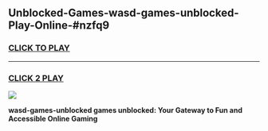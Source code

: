 
## Unblocked-Games-wasd-games-unblocked-Play-Online-#nzfq9
<h3>
<a href="https://premium.freeplayer.one?title=wasd-games-unblocked&ref=24F">CLICK TO PLAY</a></h3>
<hr>

<h3>
<a href="https://premium.freeplayer.one?title=wasd-games-unblocked&ref=24F">CLICK 2 PLAY</a>
  
</h3>

<a href="https://premium.freeplayer.one?title=wasd-games-unblocked&ref=24F/"><img src="https://clearcache.store/games.png"></a>


**wasd-games-unblocked games unblocked: Your Gateway to Fun and Accessible Online Gaming**
